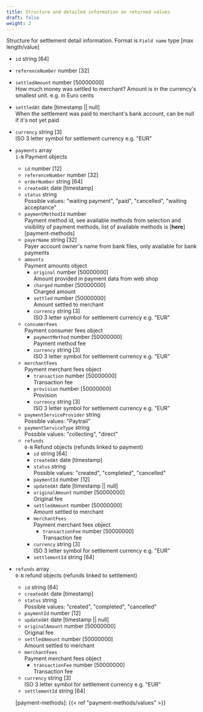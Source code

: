 ```yaml
---
title: Structure and detailed information on returned values
draft: false
weight: 2
---
```


Structure for settlement detail information. Format is `Field name` type [max length/value] 

- `id` string [64]
- `referenceNumber`	number [32]
- `settledAmount` number [50000000] \
How much money was settled to merchant? Amount is in the currency's smallest unit. e.g. in Euro cents
- `settledAt` date [timestamp || null] \
When the settlement was paid to merchant's bank account, can be null if it's not yet paid
- `currency` string [3] \
ISO 3 letter symbol for settlement currency e.g. "EUR"
- `payments` array \
`1-N` Payment objects
  - `id` number [12]
  - `referenceNumber` number [32]
  - `orderNumber` string [64]
  - `createdAt` date [timestamp]
  - `status` string \
  Possible values: "waiting payment", "paid", "cancelled", "waiting acceptance"
  - `paymentMethodId` number \
  Payment method id, see available methods from selection and visibility of payment methods, list of available methods is [**here**][payment-methods]
  - `payerName`	string [32] \
  Payer account owner's name from bank files, only available for bank payments
  - `amounts` \
  Payment amounts object
    - `original` number [50000000] \
    Amount provided in payment data from web shop
    - `charged`	number [50000000] \
    Charged amount
    - `settled`	number [50000000] \
    Amount settled to merchant
    - `currency` string [3] \
    ISO 3 letter symbol for settlement currency e.g. "EUR"
  - `consumerFees` \
  Payment consumer fees object
    - `paymentMethod` number [50000000] \
    Payment method fee
    - `currency` string [3] \
    ISO 3 letter symbol for settlement currency e.g. "EUR"
  - `merchantFees` \
  Payment merchant fees object
    - `transaction` number [50000000] \
    Transaction fee
    - `provision` number [50000000] \
    Provision
    - `currency` string [3] \
    ISO 3 letter symbol for settlement currency e.g. "EUR"
  - `paymentServiceProvider` string \
  Possible values: "Paytrail"
  - `paymentServiceType` string \
  Possible values: "collecting", "direct"
  - `refunds` \
  `0-N` Refund objects (refunds linked to payment)
    - `id` string [64]
    - `createdAt` date [timestamp]
    - `status` string \
    Possible values: "created", "completed", "cancelled"
    - `paymentId` number [12]
    - `updatedAt` date [timestamp || null]
    - `originalAmount` number [50000000] \
    Original fee
    - `settledAmount` number [50000000] \
    Amount settled to merchant
    - `merchantFees` \
    Payment merchant fees object
      - `transactionFee` number [50000000] \
      Transaction fee
    - `currency` string [3] \
    ISO 3 letter symbol for settlement currency e.g. "EUR"
    - `settlementId` string [64]
- `refunds`	array \
`0-N` refund objects (refunds linked to settlement)
  - `id` string [64]
  - `createdAt`	date [timestamp]
  - `status` string \
  Possible values: "created", "completed", "cancelled"
  - `paymentId`	number [12]
  - `updatedAt`	date [timestamp || null]
  - `originalAmount` number [50000000] \
  Original fee
  - `settledAmount`	number [50000000] \
  Amount settled to merchant
  - `merchantFees` \
  Payment merchant fees object
    - `transactionFee`	number [50000000] \
    Transaction fee
  - `currency` string [3] \
  ISO 3 letter symbol for settlement currency e.g. "EUR"
  - `settlementId` string [64]

  [payment-methods]: {{< ref "payment-methods/values" >}}